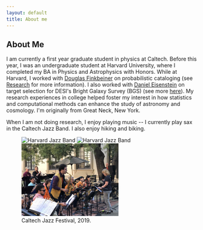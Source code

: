 ```yaml
---
layout: default
title: About me
---
```

<div class="text-left">
<h2 class="post-title">About Me</h2>
<p>
I am currently a first year graduate student in physics at Caltech. Before this year, I was an undergraduate student at Harvard University, where I completed my BA in Physics and Astrophysics with Honors. While at Harvard, I worked with <a href="https://faun.rc.fas.harvard.edu/nebel/dfink//">Douglas Finkbeiner</a> on probabilistic cataloging (see <a href="https://richardfeder.github.io/research">Research</a> for more information). I also worked with <a href="https://scholar.harvard.edu/deisenstein/home">Daniel Eisenstein</a> on target selection for DESI's Bright Galaxy Survey (BGS) (see more <a href="https://www.desi.lbl.gov/the-desi-survey/">here</a>). My research experiences in college helped foster my interest in how statistics and computational methods can enhance the study of astronomy and cosmology. I'm originally from Great Neck, New York.  
</p>
<p>
  When I am not doing research, I enjoy playing music -- I currently play sax in the Caltech Jazz Band. I also enjoy hiking and biking.
 </p>
</div>
<div class="text-center">
<p align="center">
  <figure>
  <img src="/img/band_photo.JPG" width="290" alt="Harvard Jazz Band" />
  <img src="/img/angelique_kidjo_concert.JPG" width="290" alt="Harvard Jazz Band" />
   <img src='/img/caltech_jazz.jpg' width="256" alt="Playing at the Caltech Jazz Festival" />


   <figcaption>
      Caltech Jazz Festival, 2019.
    </figcaption>
  </figure>
</p>
</div>
